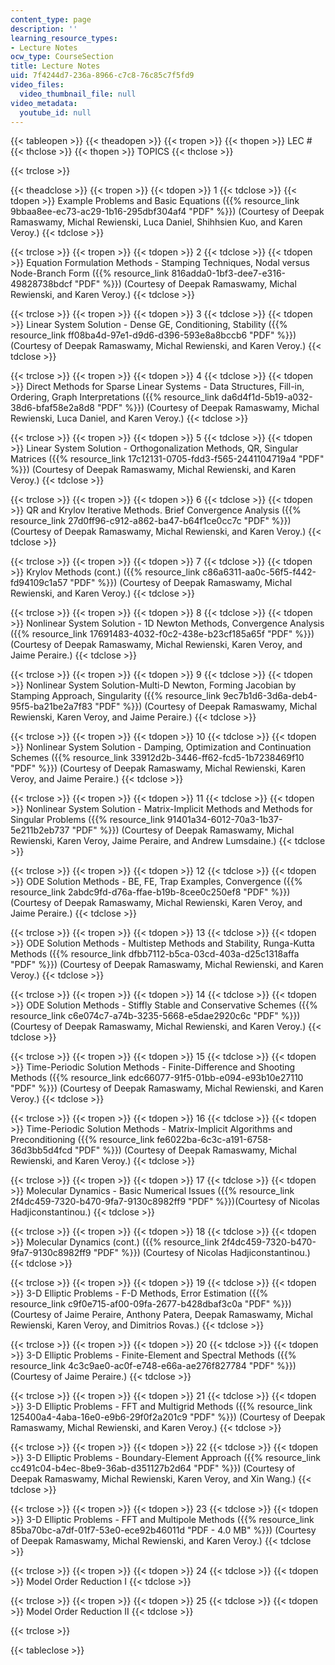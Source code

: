 ```yaml
---
content_type: page
description: ''
learning_resource_types:
- Lecture Notes
ocw_type: CourseSection
title: Lecture Notes
uid: 7f4244d7-236a-8966-c7c8-76c85c7f5fd9
video_files:
  video_thumbnail_file: null
video_metadata:
  youtube_id: null
---
```


{{< tableopen >}}
{{< theadopen >}}
{{< tropen >}}
{{< thopen >}}
LEC #
{{< thclose >}}
{{< thopen >}}
TOPICS
{{< thclose >}}

{{< trclose >}}

{{< theadclose >}}
{{< tropen >}}
{{< tdopen >}}
1
{{< tdclose >}}
{{< tdopen >}}
Example Problems and Basic Equations ({{% resource_link 9bbaa8ee-ec73-ac29-1b16-295dbf304af4 "PDF" %}}) (Courtesy of Deepak Ramaswamy, Michal Rewienski, Luca Daniel, Shihhsien Kuo, and Karen Veroy.)
{{< tdclose >}}

{{< trclose >}}
{{< tropen >}}
{{< tdopen >}}
2
{{< tdclose >}}
{{< tdopen >}}
Equation Formulation Methods - Stamping Techniques, Nodal versus Node-Branch Form ({{% resource_link 816adda0-1bf3-dee7-e316-49828738bdcf "PDF" %}}) (Courtesy of Deepak Ramaswamy, Michal Rewienski, and Karen Veroy.)
{{< tdclose >}}

{{< trclose >}}
{{< tropen >}}
{{< tdopen >}}
3
{{< tdclose >}}
{{< tdopen >}}
Linear System Solution - Dense GE, Conditioning, Stability ({{% resource_link ff08ba4d-97e1-d9d6-d396-593e8a8bccb6 "PDF" %}}) (Courtesy of Deepak Ramaswamy, Michal Rewienski, and Karen Veroy.)
{{< tdclose >}}

{{< trclose >}}
{{< tropen >}}
{{< tdopen >}}
4
{{< tdclose >}}
{{< tdopen >}}
Direct Methods for Sparse Linear Systems - Data Structures, Fill-in, Ordering, Graph Interpretations ({{% resource_link da6d4f1d-5b19-a032-38d6-bfaf58e2a8d8 "PDF" %}}) (Courtesy of Deepak Ramaswamy, Michal Rewienski, Luca Daniel, and Karen Veroy.)
{{< tdclose >}}

{{< trclose >}}
{{< tropen >}}
{{< tdopen >}}
5
{{< tdclose >}}
{{< tdopen >}}
Linear System Solution - Orthogonalization Methods, QR, Singular Matrices ({{% resource_link 17c12131-0705-fdd3-f565-2441104719a4 "PDF" %}}) (Courtesy of Deepak Ramaswamy, Michal Rewienski, and Karen Veroy.)
{{< tdclose >}}

{{< trclose >}}
{{< tropen >}}
{{< tdopen >}}
6
{{< tdclose >}}
{{< tdopen >}}
QR and Krylov Iterative Methods. Brief Convergence Analysis ({{% resource_link 27d0ff96-c912-a862-ba47-b64f1ce0cc7c "PDF" %}}) (Courtesy of Deepak Ramaswamy, Michal Rewienski, and Karen Veroy.)
{{< tdclose >}}

{{< trclose >}}
{{< tropen >}}
{{< tdopen >}}
7
{{< tdclose >}}
{{< tdopen >}}
Krylov Methods (cont.) ({{% resource_link c86a6311-aa0c-56f5-f442-fd94109c1a57 "PDF" %}}) (Courtesy of Deepak Ramaswamy, Michal Rewienski, and Karen Veroy.)
{{< tdclose >}}

{{< trclose >}}
{{< tropen >}}
{{< tdopen >}}
8
{{< tdclose >}}
{{< tdopen >}}
Nonlinear System Solution - 1D Newton Methods, Convergence Analysis ({{% resource_link 17691483-4032-f0c2-438e-b23cf185a65f "PDF" %}}) (Courtesy of Deepak Ramaswamy, Michal Rewienski, Karen Veroy, and Jaime Peraire.)
{{< tdclose >}}

{{< trclose >}}
{{< tropen >}}
{{< tdopen >}}
9
{{< tdclose >}}
{{< tdopen >}}
Nonlinear System Solution-Multi-D Newton, Forming Jacobian by Stamping Approach, Singularity ({{% resource_link 9ec7b1d6-3d6a-deb4-95f5-ba21be2a7f83 "PDF" %}}) (Courtesy of Deepak Ramaswamy, Michal Rewienski, Karen Veroy, and Jaime Peraire.)
{{< tdclose >}}

{{< trclose >}}
{{< tropen >}}
{{< tdopen >}}
10
{{< tdclose >}}
{{< tdopen >}}
Nonlinear System Solution - Damping, Optimization and Continuation Schemes ({{% resource_link 33912d2b-3446-ff62-fcd5-1b7238469f10 "PDF" %}}) (Courtesy of Deepak Ramaswamy, Michal Rewienski, Karen Veroy, and Jaime Peraire.)
{{< tdclose >}}

{{< trclose >}}
{{< tropen >}}
{{< tdopen >}}
11
{{< tdclose >}}
{{< tdopen >}}
Nonlinear System Solution - Matrix-Implicit Methods and Methods for Singular Problems ({{% resource_link 91401a34-6012-70a3-1b37-5e211b2eb737 "PDF" %}}) (Courtesy of Deepak Ramaswamy, Michal Rewienski, Karen Veroy, Jaime Peraire, and Andrew Lumsdaine.)
{{< tdclose >}}

{{< trclose >}}
{{< tropen >}}
{{< tdopen >}}
12
{{< tdclose >}}
{{< tdopen >}}
ODE Solution Methods - BE, FE, Trap Examples, Convergence ({{% resource_link 2abdc9fd-d76a-ffae-b19b-8cee0c250ef8 "PDF" %}}) (Courtesy of Deepak Ramaswamy, Michal Rewienski, Karen Veroy, and Jaime Peraire.)
{{< tdclose >}}

{{< trclose >}}
{{< tropen >}}
{{< tdopen >}}
13
{{< tdclose >}}
{{< tdopen >}}
ODE Solution Methods - Multistep Methods and Stability, Runga-Kutta Methods ({{% resource_link dfbb7112-b5ca-03cd-403a-d25c1318affa "PDF" %}}) (Courtesy of Deepak Ramaswamy, Michal Rewienski, and Karen Veroy.)
{{< tdclose >}}

{{< trclose >}}
{{< tropen >}}
{{< tdopen >}}
14
{{< tdclose >}}
{{< tdopen >}}
ODE Solution Methods - Stiffly Stable and Conservative Schemes ({{% resource_link c6e074c7-a74b-3235-5668-e5dae2920c6c "PDF" %}}) (Courtesy of Deepak Ramaswamy, Michal Rewienski, and Karen Veroy.)
{{< tdclose >}}

{{< trclose >}}
{{< tropen >}}
{{< tdopen >}}
15
{{< tdclose >}}
{{< tdopen >}}
Time-Periodic Solution Methods - Finite-Difference and Shooting Methods ({{% resource_link edc66077-91f5-01bb-e094-e93b10e27110 "PDF" %}}) (Courtesy of Deepak Ramaswamy, Michal Rewienski, and Karen Veroy.)
{{< tdclose >}}

{{< trclose >}}
{{< tropen >}}
{{< tdopen >}}
16
{{< tdclose >}}
{{< tdopen >}}
Time-Periodic Solution Methods - Matrix-Implicit Algorithms and Preconditioning ({{% resource_link fe6022ba-6c3c-a191-6758-36d3bb5d4fcd "PDF" %}}) (Courtesy of Deepak Ramaswamy, Michal Rewienski, and Karen Veroy.)
{{< tdclose >}}

{{< trclose >}}
{{< tropen >}}
{{< tdopen >}}
17
{{< tdclose >}}
{{< tdopen >}}
Molecular Dynamics - Basic Numerical Issues ({{% resource_link 2f4dc459-7320-b470-9fa7-9130c8982ff9 "PDF" %}})(Courtesy of Nicolas Hadjiconstantinou.)
{{< tdclose >}}

{{< trclose >}}
{{< tropen >}}
{{< tdopen >}}
18
{{< tdclose >}}
{{< tdopen >}}
Molecular Dynamics (cont.) ({{% resource_link 2f4dc459-7320-b470-9fa7-9130c8982ff9 "PDF" %}}) (Courtesy of Nicolas Hadjiconstantinou.)
{{< tdclose >}}

{{< trclose >}}
{{< tropen >}}
{{< tdopen >}}
19
{{< tdclose >}}
{{< tdopen >}}
3-D Elliptic Problems - F-D Methods, Error Estimation ({{% resource_link c9f0e715-af00-09fa-2677-b428dbaf3c0a "PDF" %}}) (Courtesy of Jaime Peraire, Anthony Patera, Deepak Ramaswamy, Michal Rewienski, Karen Veroy, and Dimitrios Rovas.)
{{< tdclose >}}

{{< trclose >}}
{{< tropen >}}
{{< tdopen >}}
20
{{< tdclose >}}
{{< tdopen >}}
3-D Elliptic Problems - Finite-Element and Spectral Methods ({{% resource_link 4c3c9ae0-ac0f-e748-e66a-ae276f827784 "PDF" %}}) (Courtesy of Jaime Peraire.)
{{< tdclose >}}

{{< trclose >}}
{{< tropen >}}
{{< tdopen >}}
21
{{< tdclose >}}
{{< tdopen >}}
3-D Elliptic Problems - FFT and Multigrid Methods ({{% resource_link 125400a4-4aba-16e0-e9b6-29f0f2a201c9 "PDF" %}}) (Courtesy of Deepak Ramaswamy, Michal Rewienski, and Karen Veroy.)
{{< tdclose >}}

{{< trclose >}}
{{< tropen >}}
{{< tdopen >}}
22
{{< tdclose >}}
{{< tdopen >}}
3-D Elliptic Problems - Boundary-Element Approach ({{% resource_link cc491c04-b4ec-8be9-36ab-d351127b2d64 "PDF" %}}) (Courtesy of Deepak Ramaswamy, Michal Rewienski, Karen Veroy, and Xin Wang.)
{{< tdclose >}}

{{< trclose >}}
{{< tropen >}}
{{< tdopen >}}
23
{{< tdclose >}}
{{< tdopen >}}
3-D Elliptic Problems - FFT and Multipole Methods ({{% resource_link 85ba70bc-a7df-01f7-53e0-ece92b46011d "PDF - 4.0 MB" %}}) (Courtesy of Deepak Ramaswamy, Michal Rewienski, and Karen Veroy.)
{{< tdclose >}}

{{< trclose >}}
{{< tropen >}}
{{< tdopen >}}
24
{{< tdclose >}}
{{< tdopen >}}
Model Order Reduction I
{{< tdclose >}}

{{< trclose >}}
{{< tropen >}}
{{< tdopen >}}
25
{{< tdclose >}}
{{< tdopen >}}
Model Order Reduction II
{{< tdclose >}}

{{< trclose >}}

{{< tableclose >}}